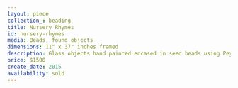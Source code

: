 ```yaml
---
layout: piece
collection_: beading
title: Nursery Rhymes
id: nursery-rhymes
media: Beads, found objects
dimensions: 11" x 37" inches framed
description: Glass objects hand painted encased in seed beads using Peyote, floated on mat board in shadow box with mat in maple frame 2" deep stitch.
price: $1500
create_date: 2015
availability: sold
---
```

